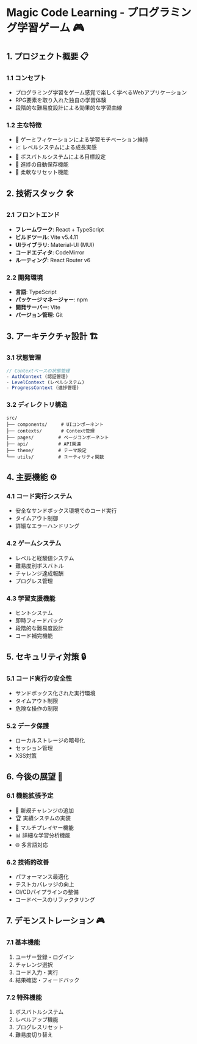 # Magic Code Learning - プログラミング学習ゲーム 🎮

## 1. プロジェクト概要 📋

### 1.1 コンセプト
- プログラミング学習をゲーム感覚で楽しく学べるWebアプリケーション
- RPG要素を取り入れた独自の学習体験
- 段階的な難易度設計による効果的な学習曲線

### 1.2 主な特徴
- 🎯 ゲーミフィケーションによる学習モチベーション維持
- 📈 レベルシステムによる成長実感
- 🏰 ボスバトルシステムによる目標設定
- 💾 進捗の自動保存機能
- 🔄 柔軟なリセット機能

## 2. 技術スタック 🛠

### 2.1 フロントエンド
- **フレームワーク**: React + TypeScript
- **ビルドツール**: Vite v5.4.11
- **UIライブラリ**: Material-UI (MUI)
- **コードエディタ**: CodeMirror
- **ルーティング**: React Router v6

### 2.2 開発環境
- **言語**: TypeScript
- **パッケージマネージャー**: npm
- **開発サーバー**: Vite
- **バージョン管理**: Git

## 3. アーキテクチャ設計 🏗

### 3.1 状態管理
```typescript
// Contextベースの状態管理
- AuthContext (認証管理)
- LevelContext (レベルシステム)
- ProgressContext (進捗管理)
```

### 3.2 ディレクトリ構造
```
src/
├── components/     # UIコンポーネント
├── contexts/       # Context管理
├── pages/         # ページコンポーネント
├── api/           # API関連
├── theme/         # テーマ設定
└── utils/         # ユーティリティ関数
```

## 4. 主要機能 ⚙️

### 4.1 コード実行システム
- 安全なサンドボックス環境でのコード実行
- タイムアウト制御
- 詳細なエラーハンドリング

### 4.2 ゲームシステム
- レベルと経験値システム
- 難易度別ボスバトル
- チャレンジ達成報酬
- プログレス管理

### 4.3 学習支援機能
- ヒントシステム
- 即時フィードバック
- 段階的な難易度設計
- コード補完機能

## 5. セキュリティ対策 🔒

### 5.1 コード実行の安全性
- サンドボックス化された実行環境
- タイムアウト制限
- 危険な操作の制限

### 5.2 データ保護
- ローカルストレージの暗号化
- セッション管理
- XSS対策

## 6. 今後の展望 🚀

### 6.1 機能拡張予定
- 🌟 新規チャレンジの追加
- 🏆 実績システムの実装
- 👥 マルチプレイヤー機能
- 📊 詳細な学習分析機能
- 🌐 多言語対応

### 6.2 技術的改善
- パフォーマンス最適化
- テストカバレッジの向上
- CI/CDパイプラインの整備
- コードベースのリファクタリング

## 7. デモンストレーション 🎮

### 7.1 基本機能
1. ユーザー登録・ログイン
2. チャレンジ選択
3. コード入力・実行
4. 結果確認・フィードバック

### 7.2 特殊機能
1. ボスバトルシステム
2. レベルアップ機能
3. プログレスリセット
4. 難易度切り替え 